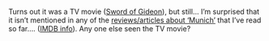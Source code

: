 Turns out it was a TV movie (<a href="http://www.amazon.com/exec/obidos/ASIN/B0002IQIH4/duncanmackenz-20?creative=327641&#038;camp=14573&#038;link_code=as1" target="_blank">Sword of Gideon</a>), but still&#8230; I&#8217;m surprised that it isn&#8217;t mentioned in any of the <a href="http://www.rottentomatoes.com/m/munich/" target="_blank">reviews/articles about &#8216;Munich&#8217;</a> that I&#8217;ve read so far&#8230;. (<a href="http://www.imdb.com/title/tt0092038/" target="_blank">IMDB info</a>). Any one else seen the TV movie?